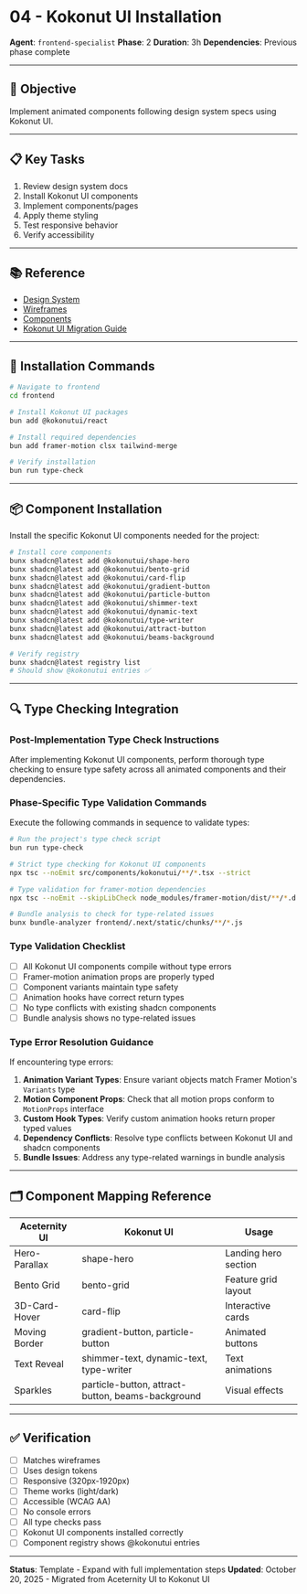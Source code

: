 # 04 - Kokonut UI Installation

**Agent**: `frontend-specialist`
**Phase**: 2
**Duration**: 3h
**Dependencies**: Previous phase complete

---

## 🎯 Objective

Implement animated components following design system specs using Kokonut UI.

---

## 📋 Key Tasks

1. Review design system docs
2. Install Kokonut UI components
3. Implement components/pages
4. Apply theme styling
5. Test responsive behavior
6. Verify accessibility

---

## 📚 Reference

- [Design System](../../design-system/README.md)
- [Wireframes](../../design-system/wireframes.md)
- [Components](../../design-system/components.md)
- [Kokonut UI Migration Guide](_design-reference/KOKONUT-UI-MIGRATION-GUIDE.md)

---

## 🔧 Installation Commands

```bash
# Navigate to frontend
cd frontend

# Install Kokonut UI packages
bun add @kokonutui/react

# Install required dependencies
bun add framer-motion clsx tailwind-merge

# Verify installation
bun run type-check
```

---

## 📦 Component Installation

Install the specific Kokonut UI components needed for the project:

```bash
# Install core components
bunx shadcn@latest add @kokonutui/shape-hero
bunx shadcn@latest add @kokonutui/bento-grid
bunx shadcn@latest add @kokonutui/card-flip
bunx shadcn@latest add @kokonutui/gradient-button
bunx shadcn@latest add @kokonutui/particle-button
bunx shadcn@latest add @kokonutui/shimmer-text
bunx shadcn@latest add @kokonutui/dynamic-text
bunx shadcn@latest add @kokonutui/type-writer
bunx shadcn@latest add @kokonutui/attract-button
bunx shadcn@latest add @kokonutui/beams-background

# Verify registry
bunx shadcn@latest registry list
# Should show @kokonutui entries ✅
```

---

## 🔍 Type Checking Integration

### Post-Implementation Type Check Instructions

After implementing Kokonut UI components, perform thorough type checking to ensure type safety across all animated components and their dependencies.

### Phase-Specific Type Validation Commands

Execute the following commands in sequence to validate types:

```bash
# Run the project's type check script
bun run type-check

# Strict type checking for Kokonut UI components
npx tsc --noEmit src/components/kokonutui/**/*.tsx --strict

# Type validation for framer-motion dependencies
npx tsc --noEmit --skipLibCheck node_modules/framer-motion/dist/**/*.d.ts

# Bundle analysis to check for type-related issues
bunx bundle-analyzer frontend/.next/static/chunks/**/*.js
```

### Type Validation Checklist

- [ ] All Kokonut UI components compile without type errors
- [ ] Framer-motion animation props are properly typed
- [ ] Component variants maintain type safety
- [ ] Animation hooks have correct return types
- [ ] No type conflicts with existing shadcn components
- [ ] Bundle analysis shows no type-related issues

### Type Error Resolution Guidance

If encountering type errors:

1. **Animation Variant Types**: Ensure variant objects match Framer Motion's `Variants` type
2. **Motion Component Props**: Check that all motion props conform to `MotionProps` interface
3. **Custom Hook Types**: Verify custom animation hooks return proper typed values
4. **Dependency Conflicts**: Resolve type conflicts between Kokonut UI and shadcn components
5. **Bundle Issues**: Address any type-related warnings in bundle analysis

---

## 🗂️ Component Mapping Reference

| Aceternity UI | Kokonut UI | Usage |
|---------------|------------|-------|
| Hero-Parallax | shape-hero | Landing hero section |
| Bento Grid | bento-grid | Feature grid layout |
| 3D-Card-Hover | card-flip | Interactive cards |
| Moving Border | gradient-button, particle-button | Animated buttons |
| Text Reveal | shimmer-text, dynamic-text, type-writer | Text animations |
| Sparkles | particle-button, attract-button, beams-background | Visual effects |

---

## ✅ Verification

- [ ] Matches wireframes
- [ ] Uses design tokens
- [ ] Responsive (320px-1920px)
- [ ] Theme works (light/dark)
- [ ] Accessible (WCAG AA)
- [ ] No console errors
- [ ] All type checks pass
- [ ] Kokonut UI components installed correctly
- [ ] Component registry shows @kokonutui entries

---

**Status**: Template - Expand with full implementation steps
**Updated**: October 20, 2025 - Migrated from Aceternity UI to Kokonut UI